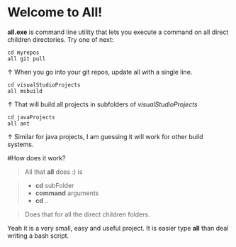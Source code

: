 Welcome to All!
===================
**all.exe** is command line utility that lets you execute a command on all direct children directories. Try one of next:

    cd myrepos
    all git pull

↑ When you go into your git repos, update all with a single line.

    cd visualStudioProjects
    all msbuild

↑ That will build all projects in subfolders of *visualStudioProjects*

    cd javaProjects
    all ant
   
↑  Similar for java projects, I am guessing it will work for other build systems.

#How  does it work?
> All that **all** does :) is 

>- **cd** subFolder
>- **command** arguments
>- **cd** ..

> Does that for all the direct children folders.

Yeah it is a very small, easy and useful project. It is easier type **all** than deal writing a bash script.
